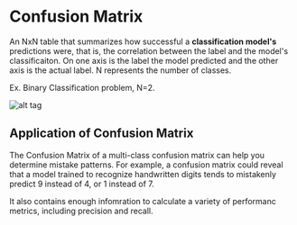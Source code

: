 # Confusion Matrix

An NxN table that summarizes how successful a **classification model's** predictions were, that is, the correlation
between the label and the model's classificaiton. On one axis is the label the model predicted and the
other axis is the actual label. N represents the number of classes.

Ex. Binary Classification problem, N=2. 


![alt tag](http://www.dataschool.io/content/images/2015/01/confusion_matrix_simple2.png)

## Application of Confusion Matrix

The Confusion Matrix of a multi-class confusion matrix can help you determine mistake patterns. For
example, a confusion matrix could reveal that a model trained to recognize handwritten digits tends
to mistakenly predict 9 instead of 4, or 1 instead of 7.

It also contains enough infomration to calculate a variety of performanc metrics, including precision
and recall.
